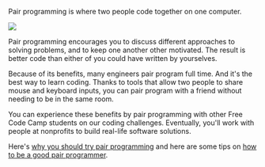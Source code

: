 Pair programming is where two people code together on one computer.

![](http://cs10.org/sp15/resources/images/pairprogramming.jpg)

Pair programming encourages you to discuss different approaches to solving problems, and to keep one another other motivated. The result is better code than either of you could have written by yourselves. 

Because of its benefits, many engineers pair program full time. And it's the best way to learn coding. Thanks to tools that allow two people to share mouse and keyboard inputs, you can pair program with a friend without needing to be in the same room.

You can experience these benefits by pair programming with other Free Code Camp students on our coding challenges. Eventually, you'll work with people at nonprofits to build real-life software solutions.

Here's [why you should try pair programming](https://github.com/FreeCodeCamp/freecodecamp/wiki/Why-You-Should-Try-Pair-Programming) and here are some tips on [how to be a good pair programmer](https://github.com/FreeCodeCamp/freecodecamp/wiki/Tips-on-How-To-Become-A-Good-Pair-Programmer).
